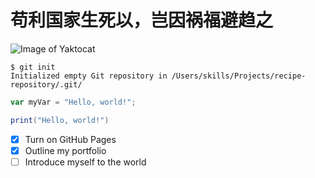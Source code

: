 # 苟利国家生死以，岂因祸福避趋之
![Image of Yaktocat](https://octodex.github.com/images/yaktocat.png)
```
$ git init
Initialized empty Git repository in /Users/skills/Projects/recipe-repository/.git/
```

``` javascript
var myVar = "Hello, world!";
```

``` lua
print("Hello, world!")
```
- [x] Turn on GitHub Pages
- [x] Outline my portfolio
- [ ] Introduce myself to the world

